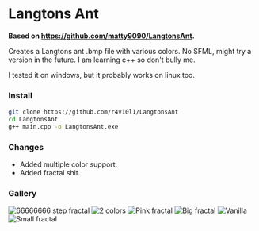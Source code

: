 # Langtons Ant
**Based on https://github.com/matty9090/LangtonsAnt.**

Creates a Langtons ant .bmp file with various colors. No SFML, might try a version in the future. I am learning c++ so don't bully me.

I tested it on windows, but it probably works on linux too.

### Install
```bash
git clone https://github.com/r4v10l1/LangtonsAnt
cd LangtonsAnt
g++ main.cpp -o LangtonsAnt.exe
```

### Changes
* Added multiple color support.
* Added fractal shit.

### Gallery

![66666666 step fractal](https://raw.githubusercontent.com/r4v10l1/LangtonsAnt/main/Gallery/fractal_66M.bmp)
![2 colors](https://raw.githubusercontent.com/r4v10l1/LangtonsAnt/main/Gallery/Custom1.bmp)
![Pink fractal](https://raw.githubusercontent.com/r4v10l1/LangtonsAnt/main/Gallery/fractal_pink.bmp)
![Big fractal](https://raw.githubusercontent.com/r4v10l1/LangtonsAnt/main/Gallery/fractal_big.bmp)
![Vanilla](https://raw.githubusercontent.com/r4v10l1/LangtonsAnt/main/Gallery/vanilla.bmp)
![Small fractal](https://raw.githubusercontent.com/r4v10l1/LangtonsAnt/main/Gallery/fractal_small.bmp)



